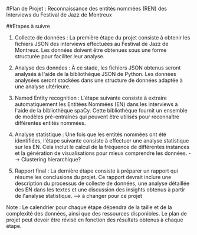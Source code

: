 #Plan de Projet : Reconnaissance des entités nommées (REN)  des Interviews du Festival de Jazz de Montreux

##Etapes à suivre

1. Collecte de données : La première étape du projet consiste à obtenir les fichiers JSON des interviews effectuées au Festival de Jazz de Montreux. Les données doivent être obtenues sous une forme structurée pour faciliter leur analyse.

2. Analyse des données : À ce stade, les fichiers JSON obtenus seront analysés à l'aide de la bibliothèque JSON de Python. Les données analysées seront stockées dans une structure de données adaptée à une analyse ultérieure.

3. Named Entity recognition : L'étape suivante consiste à extraire automatiquement les Entitées Nommées (EN) dans les interviews à l'aide de la bibliothèque spaCy. Cette bibliothèque fournit un ensemble de modèles pré-entraînés qui peuvent être utilisés pour reconnaître différentes entités nommées.

4. Analyse statistique : Une fois que les entités nommées ont été identifiées, l'étape suivante consiste à effectuer une analyse statistique sur les EN. Cela inclut le calcul de la fréquence de différentes instances et la génération de visualisations pour mieux comprendre les données. --> Clustering hierarchique?

5. Rapport final : La dernière étape consiste à préparer un rapport qui résume les conclusions du projet. Ce rapport devrait inclure une description du processus de collecte de données, une analyse détaillée des EN dans les textes et une discussion des insights obtenus à partir de l'analyse statistique. --> à changer pour ce projet

Note : Le calendrier pour chaque étape dépendra de la taille et de la complexité des données, ainsi que des ressources disponibles. Le plan de projet peut devoir être révisé en fonction des résultats obtenus à chaque étape.